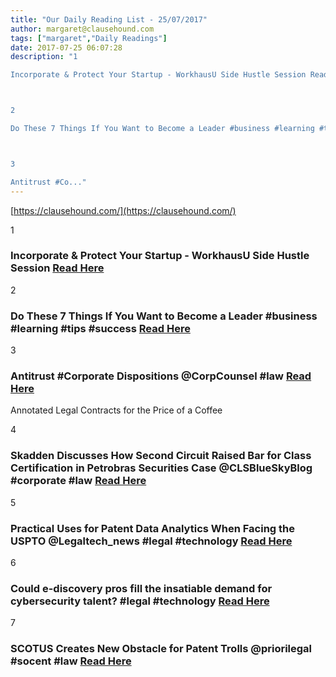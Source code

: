 ```yaml
---
title: "Our Daily Reading List - 25/07/2017"
author: margaret@clausehound.com
tags: ["margaret","Daily Readings"]
date: 2017-07-25 06:07:28
description: "1

Incorporate & Protect Your Startup - WorkhausU Side Hustle Session Read Here



2

Do These 7 Things If You Want to Become a Leader #business #learning #tips #success Read Here



3

Antitrust #Co..."
---
```


[https://clausehound.com/](https://clausehound.com/)

1

### Incorporate & Protect Your Startup - WorkhausU Side Hustle Session [Read Here](https://www.eventbrite.com/e/incorporate-protect-your-startup-workhausu-side-hustle-session-tickets-35934446898)

2

### Do These 7 Things If You Want to Become a Leader #business #learning #tips #success [Read Here](http://www.success.com/article/do-these-7-things-if-you-want-to-become-a-leader)

3

### Antitrust #Corporate Dispositions @CorpCounsel #law [Read Here](https://goo.gl/v5QNgP)

Annotated Legal Contracts
for the Price of a Coffee

4

### Skadden Discusses How Second Circuit Raised Bar for Class Certification in Petrobras Securities Case @CLSBlueSkyBlog #corporate #law [Read Here](https://goo.gl/meVM2v)

5

### Practical Uses for Patent Data Analytics When Facing the USPTO @Legaltech_news #legal #technology  [Read Here](https://goo.gl/hZFLb3)

6

### Could e-discovery pros fill the insatiable demand for cybersecurity talent? #legal #technology  [Read Here](https://goo.gl/Zxv1aG)

7

### SCOTUS Creates New Obstacle for Patent Trolls @priorilegal #socent #law [Read Here](https://goo.gl/U17gTy)